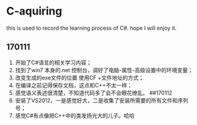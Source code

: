 # C-aquiring
this is used to record the learning process of C#. hope I will enjoy it.
## 170111
1. 开始了C#语言的相关学习内容；
2. 找到了win7 本身的.net 控制台，调好了电脑-属性-高级设置中的环境变量；
3. 改变生成的exe文件的位置 使用CF +文件地址的方式；
4. 在编译之前记得保存文档，这点和C++不太一样；
5. 感觉语义表述很清楚，不知道代码多了会不会眼花缭乱。
##170112
1. 安装了VS2012，一是感觉好大，二是收集了安装所需要的所有文件和序列号；
2. 感觉C#有点像把C++中的类发扬光大的儿子。哈哈
